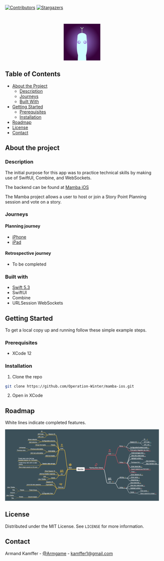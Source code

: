 [![Contributors][contributors-shield]][contributors-url]
[![Stargazers][stars-shield]][stars-url]

<br />
<p align="center">
  <img src="docs/Mamba.png" alt="Logo" width="120" height="120">
</p>


## Table of Contents

* [About the Project](#about-the-project)
  * [Description](#description)
  * [Journeys](#journeys)
  * [Built With](#built-with)
* [Getting Started](#getting-started)
  * [Prerequisites](#prerequisites)
  * [Installation](#installation)
* [Roadmap](#roadmap)
* [License](#license)
* [Contact](#contact)

## About the project

### Description

The initial purpose for this app was to practice technical skills by making use of SwiftUI, Combine, and WebSockets.

The backend can be found at [Mamba iOS](https://github.com/Operation-Winter/mamba-backend-vapor)

The Mamba project allows a user to host or join a Story Point Planning session and vote on a story.

### Journeys

#### Planning journey
- [iPhone](docs/planning_journey_iphone.md)
- [iPad](docs/planning_journey_ipad.md)

#### Retrospective journey
- To be completed

### Built with

- [Swift 5.3](https://swift.org/blog/)
- SwiftUI
- Combine
- URLSession WebSockets

## Getting Started

To get a local copy up and running follow these simple example steps.

### Prerequisites

* XCode 12

### Installation

1. Clone the repo
```sh
git clone https://github.com/Operation-Winter/mamba-ios.git
```
2. Open in XCode

## Roadmap

White lines indicate completed features.

[![Roadmap][roadmap]](docs/Roadmap.png)

## License

Distributed under the MIT License. See `LICENSE` for more information.

## Contact

Armand Kamffer - [@Armgame](https://twitter.com/Armgame) - kamffer1@gmail.com


[contributors-shield]: https://img.shields.io/github/contributors/Operation-Winter/mamba-ios?style=flat-square
[contributors-url]: https://github.com/Operation-Winter/mamba-ios/graphs/contributors

[stars-shield]: https://img.shields.io/github/stars/Operation-Winter/mamba-ios?style=flat-square?style=flat-square
[stars-url]: https://github.com/Operation-Winter/mamba-ios/stargazers

[roadmap]: docs/Roadmap.png
